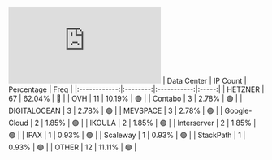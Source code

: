 ![Diagramm](https://github.com/obajay/StateSync-snapshots/blob/main/Projects/Gitopia/1/README.md)
| Data Center | IP Count | Percentage | Freq |
|:------------:|:--------:|:-----------:|:-----:|
| HETZNER | 67 | 62.04% | 🔴 |
| OVH | 11 | 10.19% | 🟢 |
| Contabo | 3 | 2.78% | 🟢 |
| DIGITALOCEAN | 3 | 2.78% | 🟢 |
| MEVSPACE | 3 | 2.78% | 🟢 |
| Google-Cloud | 2 | 1.85% | 🟢 |
| IKOULA | 2 | 1.85% | 🟢 |
| Interserver | 2 | 1.85% | 🟢 |
| IPAX | 1 | 0.93% | 🟢 |
| Scaleway | 1 | 0.93% | 🟢 |
| StackPath | 1 | 0.93% | 🟢 |
| OTHER | 12 | 11.11% | 🟢 |